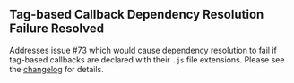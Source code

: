 <!--
template: articlepage
title: Trio v1.0.0-rc.3 | Trio Blog
appendToTarget: true
category: releases
tag: v1.0.0-rc.3
articleTitle: Trio v1.0.0-rc.3 (IKIGAI)
-->
## Tag-based Callback Dependency Resolution Failure Resolved

Addresses issue <a target="_blank" href="https://github.com/4awpawz/trio/issues/73">#73</a> which would cause dependency resolution to fail if tag-based callbacks are declared with their `.js` file extensions. Please see the <a target="_blank" href="https://github.com/4awpawz/trio/tree/master#v100-rc3-ikigai">changelog</a> for details.
<!-- end -->
